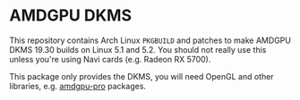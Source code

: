 # AMDGPU DKMS

This repository contains Arch Linux `PKGBUILD` and patches to make AMDGPU DKMS 19.30 builds on Linux 5.1 and 5.2. You should not really use this unless you're using Navi cards (e.g. Radeon RX 5700).

This package only provides the DKMS, you will need OpenGL and other libraries, e.g. [amdgpu-pro](https://aur.archlinux.org/packages/?O=0&SeB=n&K=amdgpu-pro&outdated=&SB=n&SO=a&PP=50&do_Search=Go) packages.
